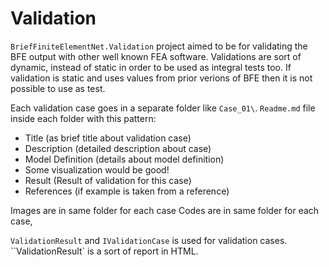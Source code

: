 ﻿# Validation
`BriefFiniteElementNet.Validation` project aimed to be for validating the BFE output with other well known FEA software. Validations are sort of dynamic, instead of static in order to be used as integral tests too.
If validation is static and uses values from prior verions of BFE then it is not possible to use as test.

Each validation case goes in a separate folder like `Case_01\`. `Readme.md` file inside each folder with this pattern:

- Title (as brief title about validation case)
- Description (detailed description about case)
- Model Definition (details about model definition)
- Some visualization would be good!
- Result (Result of validation for this case)
- References (if example is taken from a reference)

Images are in same folder for each case
Codes are in same folder for each case, 

`ValidationResult` and `IValidationCase` is used for validation cases. ``ValidationResult` is a sort of report in HTML.

